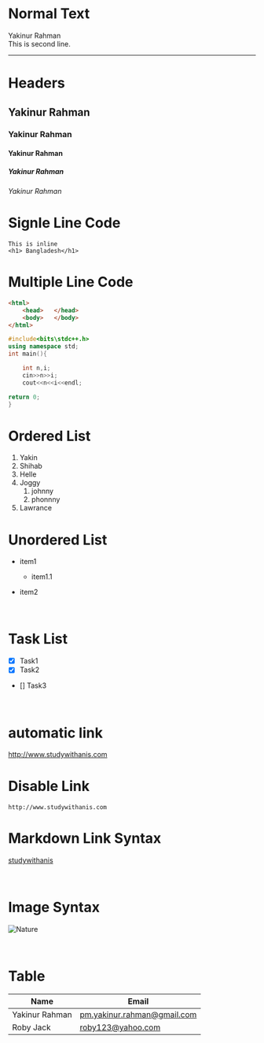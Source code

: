 <!-- markdown tutorial -->
# Normal Text
Yakinur Rahman  
This is second line.
___
# Headers
## Yakinur Rahman
### Yakinur Rahman
#### Yakinur Rahman
##### Yakinur Rahman
######  Yakinur Rahman
# Signle Line Code
`This is inline`  
`<h1> Bangladesh</h1>`
# Multiple Line Code
```html
<html>    
    <head>   </head>
    <body>   </body>
</html>
```
```c++
#include<bits\stdc++.h>
using namespace std;
int main(){

    int n,i;
    cin>>n>>i;
    cout<<n<<i<<endl;

return 0;
}
```
# Ordered List
1. Yakin  
1. Shihab
1. Helle
2. Joggy  
    1. johnny
    1. phonnny
3. Lawrance

# Unordered List
- item1
    - item1.1

- item2

</br>

# Task List

- [x] Task1
- [x] Task2
- [] Task3
<br/>

# automatic link
http://www.studywithanis.com

# Disable Link
`http://www.studywithanis.com`

#  Markdown Link Syntax
<!-- [title](link) -->
[studywithanis](http://www.studywithanis.com)

<br/>

# Image Syntax
<!-- ![alt text] (image) -->
![Nature](./download.JPG)
<!-- <img src="download.jpg" width="500" title="Nature"/> -->

<br/>

# Table 
| Name | Email |  
|------|-------|
| Yakinur Rahman | pm.yakinur.rahman@gmail.com |
| Roby Jack| roby123@yahoo.com|

<br/>
